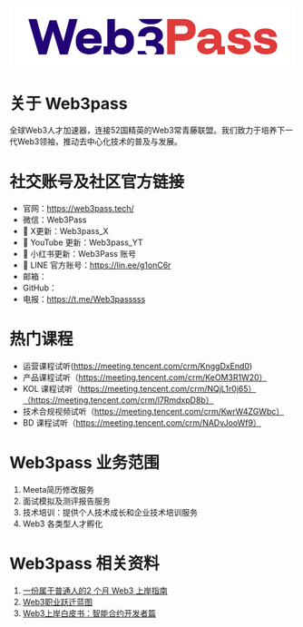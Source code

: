 
[![Web3pass](https://github.com/web3pass-official/.github/blob/main/profile/web3pass.png)](https://github.com/web3pass-official)

# 关于 Web3pass
全球Web3人才加速器，连接52国精英的Web3常青藤联盟。我们致力于培养下一代Web3领袖，推动去中心化技术的普及与发展。


# 社交账号及社区官方链接
- 官网：https://web3pass.tech/
- 微信：Web3Pass
- 📎 X更新：Web3pass_X
- 📎 YouTube 更新：Web3pass_YT
- 📎 小红书更新：Web3Pass 账号
- 📩 LINE 官方账号：https://lin.ee/g1onC6r
- 邮箱：
- GitHub：
- 电报：https://t.me/Web3passsss

# 热门课程

- 运营课程试听(https://meeting.tencent.com/crm/KnggDxEnd0)
- 产品课程试听（https://meeting.tencent.com/crm/KeOM3R1W20）
- KOL 课程试听（https://meeting.tencent.com/crm/NQjL1r0j65）（https://meeting.tencent.com/crm/l7RmdxpD8b）
- 技术合规视频试听（https://meeting.tencent.com/crm/KwrW4ZGWbc）
- BD 课程试听（https://meeting.tencent.com/crm/NADvJooWf9）

# Web3pass 业务范围
1. Meeta简历修改服务
2. 面试模拟及测评报告服务
3. 技术培训：提供个人技术成长和企业技术培训服务
4. Web3 各类型人才孵化

# Web3pass 相关资料
1. [一份属于普通人的2 个月 Web3 上岸指南](https://fj25tiobs6.feishu.cn/docx/TXhodTqGXoRdyCxljmmcE1vEnRe)
2. [Web3职业跃迁蓝图](https://x1xan9rcv6d.feishu.cn/wiki/V7IcwwePGiMHHlkObqwclXZsnsg)
3. [Web3上岸白皮书：智能合约开发者篇](https://ucn1kg3frsra.feishu.cn/wiki/V9LHwQ0NLimFoBkRp8KczgzOnrb)
